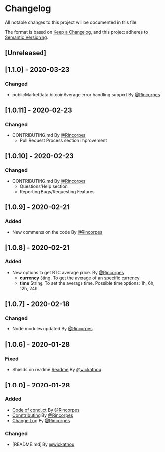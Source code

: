 # Changelog
All notable changes to this project will be documented in this file.

The format is based on [Keep a Changelog](https://keepachangelog.com/en/1.0.0/),
and this project adheres to [Semantic Versioning](https://semver.org/spec/v2.0.0.html).

## [Unreleased]


## [1.1.0] - 2020-03-23
### Changed
* publicMarketData.bitcoinAverage error handling support By [@Rincorpes](https://github.com/Rincorpes)


## [1.0.11] - 2020-02-23
### Changed
* CONTRIBUTING.md By [@Rincorpes](https://github.com/Rincorpes)
  * Pull Request Process section improvement


## [1.0.10] - 2020-02-23
### Changed
* CONTRIBUTING.md By [@Rincorpes](https://github.com/Rincorpes)
  * Questions/Help section 
  * Reporting Bugs/Requesting Features

## [1.0.9] - 2020-02-21
### Added
* New comments on the code By [@Rincorpes](https://github.com/Rincorpes)



## [1.0.8] - 2020-02-21
### Added
* New options to get BTC average price. By [@Rincorpes](https://github.com/Rincorpes)
  * **currency** Sting. To get the average of an specific currency
  * **time** String. To set the average time. Possible time options: 1h, 6h, 12h, 24h


## [1.0.7] - 2020-02-18
### Changed
* Node modules updated By [@Rincorpes](https://github.com/Rincorpes)


## [1.0.6] - 2020-01-28
### Fixed
* Shields on readme [Readme](README.md) By [@wickathou](https://github.com/wickathou)

## [1.0.0] - 2020-01-28
### Added
* [Code of conduct](CODE-OF-CONNDUCT.md) By [@Rincorpes](https://github.com/Rincorpes)
* [Conntributing](CONTRIBUTING.md) By [@Rincorpes](https://github.com/Rincorpes)
* [Change Log](CHANGELOG.md) By [@Rincorpes](https://github.com/Rincorpes)
### Changed
* [README.md] By [@wickathou](https://github.com/wickathou)


